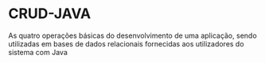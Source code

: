 # CRUD-JAVA
As quatro operações básicas do desenvolvimento de uma aplicação, sendo utilizadas em bases de dados relacionais fornecidas aos utilizadores do sistema com Java

